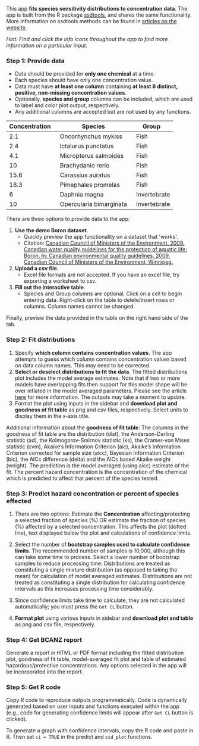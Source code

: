 This app **fits species sensitivity distributions to concentration data**. The app is built from the R package [ssdtools](https://github.com/bcgov/ssdtools), and shares the same functionality. More information on ssdtools methods can be found in [articles on the website](https://bcgov.github.io/ssdtools/articles/).

*Hint: Find and click the info icons throughout the app to find more information on a particular input.*  

### Step 1: Provide data 

* Data should be provided for **only one chemical** at a time. 
* Each species should have only one concentration value. 
* Data must have **at least one column** containing **at least 8 distinct, positive, non-missing concentration values**. 
* Optionally, **species and group** columns can be included, which are used to label and color plot output, respectively.  
* Any additional columns are accepted but are not used by any functions.


<center>

Concentration&nbsp;&nbsp; | Species&nbsp;&nbsp; | Group &nbsp;
--- | --- | ---
2.1 | Oncorhynchus mykiss &nbsp; | Fish
2.4 | Ictalurus punctatus &nbsp;| Fish  
4.1 | Micropterus salmoides &nbsp;| Fish
10  | Brachydanio rerio &nbsp;| Fish
15.6 | Carassius auratus &nbsp;| Fish
18.3 | Pimephales promelas &nbsp;| Fish 
6 | Daphnia magna &nbsp;| Invertebrate
10 | Opercularia bimarginata &nbsp;| Invertebrate

</center>

There are three options to provide data to the app:  

1. **Use the demo Boron dataset**. 
    - Quickly preview the app functionality on a dataset that 'works'. 
    - Citation: [Canadian Council of Ministers of the Environment. 2009. Canadian water quality guidelines for the protection of aquatic life: Boron. In: Canadian  environmental  quality guidelines, 2009, Canadian Council of  Ministers of the Environment, Winnipeg.](http://ceqg-rcqe.ccme.ca/download/en/324/)
2. **Upload a csv file**. 
    - Excel file formats are not accepted. If you have an excel file, try exporting a worksheet to csv. 
3. **Fill out the interactive table**. 
    - Species and Group columns are optional. Click on a cell to begin entering data. Right-click on the table to delete/insert rows or columns. Column names cannot be changed. 
    
Finally, preview the data provided in the table on the right hand side of the tab.  

### Step 2: Fit distributions 

1. Specify **which column contains concentration values**. The app attempts to guess which column contains concentration values based on data column names. This may need to be corrected.
2. **Select or deselect distributions to fit the data**.  The fitted distributions plot includes the model average estimates. Note that if two or more models have overlapping fits then support for this model shape will be over inflated in the model averaged parameters.  Please see the article [here](https://bcgov.github.io/ssdtools/articles/distributions.html) for more information.  The outputs may take a moment to update.
3. Format the plot using inputs in the sidebar and **download plot and goodness of fit table** as png and csv files, respectively. Select units to display them in the x-axis title. 

Additional information about the **goodness of fit table**:
The columns in the goodness of fit table are the distribution (dist), the Anderson-Darling statistic (ad), the Kolmogorov-Smirnov statistic (ks), the Cramer-von Mises statistic (cvm), Akaike’s Information Criterion (aic), Akaike’s Information Criterion corrected for sample size (aicc), Bayesian Information Criterion (bic), the AICc difference (delta) and the AICc based Akaike weight (weight). The prediction is the model averaged (using aicc) estimate of the fit. The percent hazard concentration is the concentration of the chemical which is predicted to affect that percent of the species tested.

### Step 3: Predict hazard concentration or percent of species effected
1. There are two options: Estimate the **Concentration** affecting/protecting a selected fraction of species (%) OR estimate the fraction of species (%) affected by a selected concentration. This affects the plot (dotted line), text displayed below the plot and calculations of confidence limits. 
2. Select the number of **bootstrap samples used to calculate confidence limits**. The recommended number of samples is 10,000, although this can take some time to process. Select a lower number of bootstrap samples to reduce processing time.  Distributions are treated as constituting a single mixture distribution (as opposed to taking the mean) for calculation of model averaged estimates. Distributions are not treated as constituting a single distribution for calculating confidence intervals as this increases processing time considerably. 

3. Since confidence limits take time to calculate, they are not calculated automatically; you must press the `Get CL` button.
4. **Format plot** using various inputs in sidebar and **download plot and table** as png and csv file, respectively.

### Step 4: Get BCANZ report
Generate a report in HTML or PDF format including the fitted distribution plot, goodness of fit table, model-averaged fit plot and table of estimated hazardous/protective concentrations. Any options selected in the app will be incorporated into the report. 

### Step 5: Get R code

Copy R code to reproduce outputs programmatically. Code is dynamically generated based on user inputs and functions executed within the app (e.g., code for generating confidence limits will appear after `Get CL` button is clicked). 

To generate a graph with confidence intervals, copy the R code and paste in R.  Then set `ci = TRUE` in the predict and `ssd_plot` functions.

 

